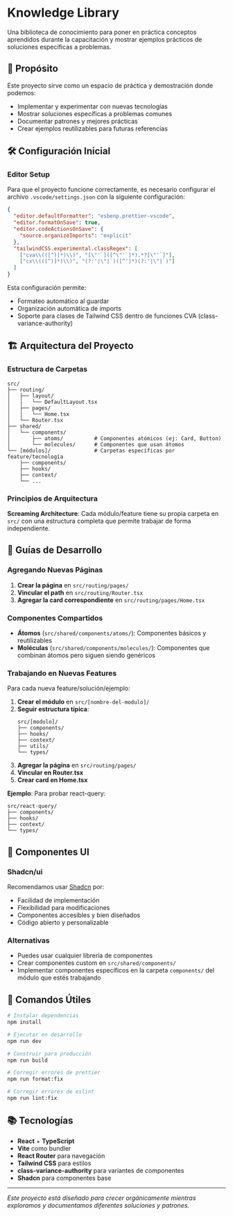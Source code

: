 # Knowledge Library

Una biblioteca de conocimiento para poner en práctica conceptos aprendidos durante la capacitación y mostrar ejemplos prácticos de soluciones específicas a problemas.

## 🎯 Propósito

Este proyecto sirve como un espacio de práctica y demostración donde podemos:

- Implementar y experimentar con nuevas tecnologías
- Mostrar soluciones específicas a problemas comunes
- Documentar patrones y mejores prácticas
- Crear ejemplos reutilizables para futuras referencias

## 🛠️ Configuración Inicial

### Editor Setup

Para que el proyecto funcione correctamente, es necesario configurar el archivo `.vscode/settings.json` con la siguiente configuración:

```json
{
  "editor.defaultFormatter": "esbenp.prettier-vscode",
  "editor.formatOnSave": true,
  "editor.codeActionsOnSave": {
    "source.organizeImports": "explicit"
  },
  "tailwindCSS.experimental.classRegex": [
    ["cva\\(([^)]*)\\)", "[\"'`]([^\"'`]*).*?[\"'`]"],
    ["cx\\(([^)]*)\\)", "(?:'|\"|`)([^']*)(?:'|\"|`)"]
  ]
}
```

Esta configuración permite:

- Formateo automático al guardar
- Organización automática de imports
- Soporte para clases de Tailwind CSS dentro de funciones CVA (class-variance-authority)

## 🏗️ Arquitectura del Proyecto

### Estructura de Carpetas

```
src/
├── routing/
│   ├── layout/
│   │   └── DefaultLayout.tsx
│   ├── pages/
│   │   └── Home.tsx
│   └── Router.tsx
├── shared/
│   └── components/
│       ├── atoms/          # Componentes atómicos (ej: Card, Button)
│       └── molecules/      # Componentes que usan átomos
└── [módulos]/              # Carpetas específicas por feature/tecnología
    ├── components/
    ├── hooks/
    ├── context/
    └── ...
```

### Principios de Arquitectura

**Screaming Architecture**: Cada módulo/feature tiene su propia carpeta en `src/` con una estructura completa que permite trabajar de forma independiente.

## 📝 Guías de Desarrollo

### Agregando Nuevas Páginas

1. **Crear la página** en `src/routing/pages/`
2. **Vincular el path** en `src/routing/Router.tsx`
3. **Agregar la card correspondiente** en `src/routing/pages/Home.tsx`

### Componentes Compartidos

- **Átomos** (`src/shared/components/atoms/`): Componentes básicos y reutilizables
- **Moléculas** (`src/shared/components/molecules/`): Componentes que combinan átomos pero siguen siendo genéricos

### Trabajando en Nuevas Features

Para cada nueva feature/solución/ejemplo:

1. **Crear el módulo** en `src/[nombre-del-modulo]/`
2. **Seguir estructura típica**:
   ```
   src/[modulo]/
   ├── components/
   ├── hooks/
   ├── context/
   ├── utils/
   └── types/
   ```
3. **Agregar la página** en `src/routing/pages/`
4. **Vincular en Router.tsx**
5. **Crear card en Home.tsx**

**Ejemplo**: Para probar react-query:

```
src/react-query/
├── components/
├── hooks/
├── context/
└── types/
```

## 🎨 Componentes UI

### Shadcn/ui

Recomendamos usar [Shadcn](https://ui.shadcn.com/) por:

- Facilidad de implementación
- Flexibilidad para modificaciones
- Componentes accesibles y bien diseñados
- Código abierto y personalizable

### Alternativas

- Puedes usar cualquier librería de componentes
- Crear componentes custom en `src/shared/components/`
- Implementar componentes específicos en la carpeta `components/` del módulo que estés trabajando

## 🚀 Comandos Útiles

```bash
# Instalar dependencias
npm install

# Ejecutar en desarrollo
npm run dev

# Construir para producción
npm run build

# Corregir errores de prettier
npm run format:fix

# Corregir errores de eslint
npm run lint:fix
```

## 📚 Tecnologías

- **React** + **TypeScript**
- **Vite** como bundler
- **React Router** para navegación
- **Tailwind CSS** para estilos
- **class-variance-authority** para variantes de componentes
- **Shadcn** para componentes base

---

_Este proyecto está diseñado para crecer orgánicamente mientras exploramos y documentamos diferentes soluciones y patrones._
